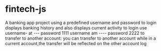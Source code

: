 # fintech-js
A banking app project using a predefined username and password to login
displays banking history and also displays current activity 
to login use 
username-  at  --- password 1111
username am ---- password 2222
to transfer to another account: you can transfer to another account while in a current account,the transfer will be reflected on the other account log
